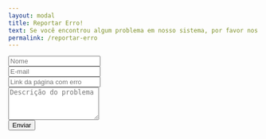 ```yaml
---
layout: modal
title: Reportar Erro!
text: Se você encontrou algum problema em nosso sistema, por favor nos comunique preenchendo os campos abaixo
permalink: /reportar-erro
---
```


<div class="px-5">
  <form action="{{ '/erro-reportado' | relative_url }}">
    <div class="form">
      <div class="row">
        <div class="input-group col-6 mb-3 px-0">
          <input type="text" class="col form-control shadow-none ml-3 mr-2" required placeholder="Nome"/>
        </div>
        <div class="input-group col-6 mb-3 px-0">
          <input type="email" class="col form-control shadow-none mr-3" required placeholder="E-mail"/>
        </div>
      </div>
      <div class="input-group pb-2">
        <input Type="url" class="form-control" placeholder="Link da página com erro">
      </div>
      <div>
        <div class="input-group col-12 mb-3 px-0">
          <textarea class="col form-control shadow-none" required placeholder="Descrição do problema" rows="4"></textarea>
        </div>
        <div class="d-flex justify-content-end">
          <div class="input-group mb-3 px-0 w-25">
            <input type="Submit" class="col form-control btn" required value="Enviar"/>
          </div>
        </div>
      </div>
    </div>
  </form>
</div>